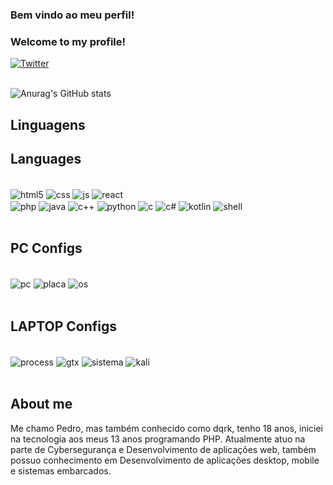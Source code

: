 
### Bem vindo ao meu perfil!   
### Welcome to my profile!

[![Twitter](https://img.shields.io/badge/Twitter-1DA1F2?style=for-the-badge&logo=twitter&logoColor=white)](https://twitter.com/iamdqrk)
<br>
<br>

![Anurag's GitHub stats](https://github-readme-stats.vercel.app/api?username=anuraghazra&show_icons=true&theme=radical)

### 


## Linguagens
## Languages

<div style="display: inline_block"></br>
<img align="center" alt="html5" src="https://img.shields.io/badge/HTML5-E34F26?style=for-the-badge&logo=html5&logoColor=white" />
<img align="center" alt="css" src="https://img.shields.io/badge/CSS3-1572B6?style=for-the-badge&logo=css3&logoColor=white" />
<img align="center" alt="js" src="https://img.shields.io/badge/JavaScript-F7DF1E?style=for-the-badge&logo=javascript&logoColor=black" />
<img align="center" alt="react" src="https://img.shields.io/badge/React_Native-20232A?style=for-the-badge&logo=react&logoColor=61DAFB" />
</div>
<img align="center" alt="php" src="https://img.shields.io/badge/PHP-777BB4?style=for-the-badge&logo=php&logoColor=white" />
<img align="center" alt="java" src="https://img.shields.io/badge/Java-ED8B00?style=for-the-badge&logo=java&logoColor=white" />
<img align="center" alt="c++" src="https://img.shields.io/badge/C%2B%2B-00599C?style=for-the-badge&logo=c%2B%2B&logoColor=white" />
<img align="center" alt="python" src="https://img.shields.io/badge/Python-14354C?style=for-the-badge&logo=python&logoColor=white" />
<img align="center" alt="c" src="https://img.shields.io/badge/C-00599C?style=for-the-badge&logo=c&logoColor=white" />
<img align="center" alt="c#" src="https://img.shields.io/badge/C%23-239120?style=for-the-badge&logo=c-sharp&logoColor=white" />
<img align="center" alt=kotlin src="https://img.shields.io/badge/Kotlin-0095D5?&style=for-the-badge&logo=kotlin&logoColor=white" />
<img align="center" alt="shell" src="https://img.shields.io/badge/Shell_Script-121011?style=for-the-badge&logo=gnu-bash&logoColor=white" />
<br>
<br>

## PC Configs
<div style="display: inline_block"></br>
<img align="center" alt="pc" src="https://img.shields.io/badge/AMD-Ryzen_7_3700X-ED1C24?style=for-the-badge&logo=amd&logoColor=white" />

<img align="center" alt="placa" src="https://img.shields.io/badge/NVIDIA-GTX1660 super-76B900?style=for-the-badge&logo=nvidia&logoColor=white" />

<img align="center" alt="os" src="https://img.shields.io/badge/Windows-0078D6?style=for-the-badge&logo=windows&logoColor=white" /> 
<br>
<br>

## LAPTOP Configs


<div style="display: inline_block"></br>
<img align="center" alt="process" src="https://img.shields.io/badge/Intel-Core_i5_11th-0071C5?style=for-the-badge&logo=intel&logoColor=white" />

<img align="center" alt="gtx" src="https://img.shields.io/badge/NVIDIA-MX350-76B900?style=for-the-badge&logo=nvidia&logoColor=white" />

<img align="center" alt="sistema" src="https://img.shields.io/badge/manjaro-35BF5C?style=for-the-badge&logo=manjaro&logoColor=white" />

<img align="center" alt="kali" src="https://img.shields.io/badge/Kali_Linux-557C94?style=for-the-badge&logo=kali-linux&logoColor=white" />
<br>
<br>

## About me
Me chamo Pedro, mas também conhecido como dqrk,  tenho 18 anos, iniciei na tecnologia aos meus 13 anos programando PHP. Atualmente atuo na parte de Cybersegurança e Desenvolvimento de aplicações web, também possuo conhecimento em Desenvolvimento de aplicações desktop, mobile e sistemas embarcados.

